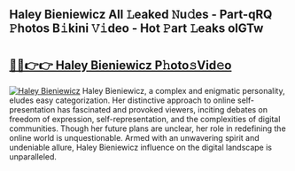 ## Haley Bieniewicz All 𝙻eaked 𝙽u𝚍es - Part-qRQ 𝙿hotos B𝚒kini 𝚅𝚒deo - Hot 𝙿art 𝙻eaks olGTw

# <h2><a href="http://ld6ppx.urlbe.top/?page=Haley+Bieniewicz">🔗🔗👉👉 Haley Bieniewicz P𝚑oto𝚜Vid𝚎o</a></h2>

[![Haley Bieniewicz](https://i.imgur.com/eBuTRDB.gif)](http://ld6ppx.urlbe.top/?page=Haley+Bieniewicz)
Haley Bieniewicz, a complex and enigmatic personality, eludes easy categorization. Her distinctive approach to online self-presentation has fascinated and provoked viewers, inciting debates on freedom of expression, self-representation, and the complexities of digital communities. Though her future plans are unclear, her role in redefining the online world is unquestionable. Armed with an unwavering spirit and undeniable allure, Haley Bieniewicz influence on the digital landscape is unparalleled.
